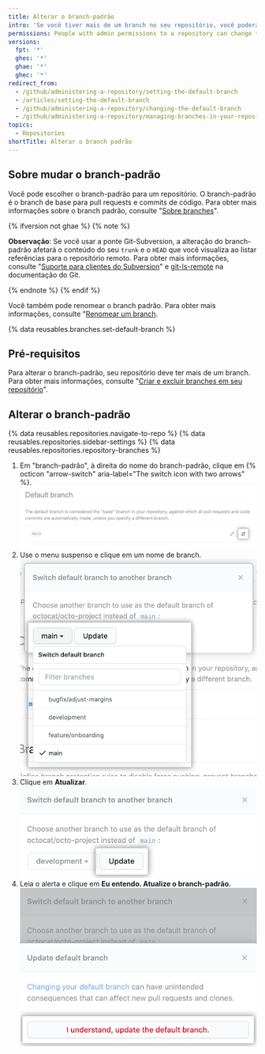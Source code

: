 ```yaml
---
title: Alterar o branch-padrão
intro: 'Se você tiver mais de um branch no seu repositório, você poderá configurar qualquer branch como o branch-padrão.'
permissions: People with admin permissions to a repository can change the default branch for the repository.
versions:
  fpt: '*'
  ghes: '*'
  ghae: '*'
  ghec: '*'
redirect_from:
  - /github/administering-a-repository/setting-the-default-branch
  - /articles/setting-the-default-branch
  - /github/administering-a-repository/changing-the-default-branch
  - /github/administering-a-repository/managing-branches-in-your-repository/changing-the-default-branch
topics:
  - Repositories
shortTitle: Alterar o branch padrão
---
```


## Sobre mudar o branch-padrão

Você pode escolher o branch-padrão para um repositório. O branch-padrão é o branch de base para pull requests e commits de código. Para obter mais informações sobre o branch padrão, consulte "[Sobre branches](/github/collaborating-with-issues-and-pull-requests/about-branches#about-the-default-branch)".

{% ifversion not ghae %}
{% note %}

**Observação**: Se você usar a ponte Git-Subversion, a alteração do branch-padrão afetará o conteúdo do seu `trunk` e o `HEAD` que você visualiza ao listar referências para o repositório remoto. Para obter mais informações, consulte "[Suporte para clientes do Subversion](/github/importing-your-projects-to-github/support-for-subversion-clients)" e [git-ls-remote](https://git-scm.com/docs/git-ls-remote.html) na documentação do Git.

{% endnote %}
{% endif %}

Você também pode renomear o branch padrão. Para obter mais informações, consulte "[Renomear um branch](/github/administering-a-repository/renaming-a-branch).

{% data reusables.branches.set-default-branch %}

## Pré-requisitos

Para alterar o branch-padrão, seu repositório deve ter mais de um branch. Para obter mais informações, consulte "[Criar e excluir branches em seu repositório](/github/collaborating-with-issues-and-pull-requests/creating-and-deleting-branches-within-your-repository#creating-a-branch)".

## Alterar o branch-padrão

{% data reusables.repositories.navigate-to-repo %}
{% data reusables.repositories.sidebar-settings %}
{% data reusables.repositories.repository-branches %}
1. Em "branch-padrão", à direita do nome do branch-padrão, clique em {% octicon "arrow-switch" aria-label="The switch icon with two arrows" %}. ![Alterne o ícone com duas setas para a direita do nome do branch-padrão atual](/assets/images/help/repository/repository-options-defaultbranch-change.png)
1. Use o menu suspenso e clique em um nome de branch. ![Menu suspenso para escolher o novo branch-padrão](/assets/images/help/repository/repository-options-defaultbranch-drop-down.png)
1. Clique em **Atualizar**. ![Botão "Atualizar" após escolher um novo branch-padrão](/assets/images/help/repository/repository-options-defaultbranch-update.png)
1. Leia o alerta e clique em **Eu entendo. Atualize o branch-padrão.** ![Botão "Eu entendo, atualize o branch padrão." para executar a atualização](/assets/images/help/repository/repository-options-defaultbranch-i-understand.png)

